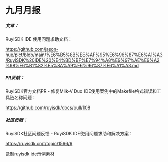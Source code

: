 # 九月月报

##### 文章：

RuyiSDK IDE 使用问题求助文档：

https://github.com/jason-hue/plct/blob/main/%E6%B5%8B%E8%AF%95%E6%96%87%E6%A1%A3/RuyiSDK%20IDE%20%E4%BD%BF%E7%94%A8%E9%97%AE%E9%A2%98%E6%B1%82%E5%8A%A9%E6%96%87%E6%A1%A3.md

##### PR贡献：

RuyiSDK官方文档PR - 修复Milk-V Duo IDE使用案例中的Makefile格式错误和工具链名称问题：

https://github.com/ruyisdk/docs/pull/108

##### 社区贡献：

RuyiSDK社区问题反馈 - RuyiSDK IDE使用问题求助和解决方案：

https://ruyisdk.cn/t/topic/1566/6


录制ruyisdk ide示例素材